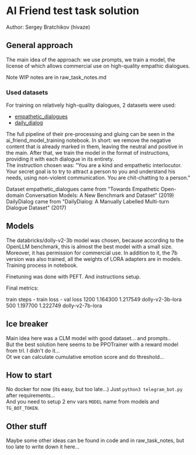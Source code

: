 # AI Friend test task solution

Author: Sergey Bratchikov (hivaze)

## General approach

The main idea of the approach: we use prompts, we train a model, the license of which allows commercial use on high-quality empathic dialogues.

Note WIP notes are in raw_task_notes.md

### Used datasets

For training on relatively high-quality dialogues, 2 datasets were used:
- [empathetic_dialogues](https://huggingface.co/datasets/empathetic_dialogues)
- [daily_dialog](https://huggingface.co/datasets/daily_dialog)

The full pipeline of their pre-processing and gluing can be seen in the ai_friend_model_training notebook. In short: we remove the negative content that is already marked in them, leaving the neutral and positive in the main. After that, we train the model in the format of instructions, providing it with each dialogue in its entirety. \
The instruction chosen was: "You are a kind and empathetic interlocutor. Your secret goal is to try to attract a person to you and understand his needs, using non-violent communication. You are chit-chatting to a person."

Dataset empathetic_dialogues came from "Towards Empathetic Open-domain Conversation Models: A New Benchmark and Dataset" (2019)
DailyDialog came from "DailyDialog: A Manually Labelled Multi-turn Dialogue Dataset" (2017)

## Models

The databricks/dolly-v2-3b model was chosen, because according to the OpenLLM benchmark, this is almost the best model with a small size. Moreover, it has permission for commercial use. In addition to it, the 7b version was also trained, all the weights of LORA adapters are in models. Training process in notebook.

Finetuning was done with PEFT. And instructions setup.

Final metrics:

train steps - train loss - val loss
1200    1.164300 	1.217549    dolly-v2-3b-lora
500 	1.197700 	1.222749    dolly-v2-7b-lora

## Ice breaker

Main idea here was a CLM model with good dataset... and prompts.. \
But the best solution here seems to be PPOTrainer with a reward model from trl. I didn't do it... \
Ot we can calculate cumulative emotion score and do threshold...

## How to start

No docker for now (its easy, but too late...) Just `python3 telegram_bot.py` after requirements... \
And you need to setup 2 env vars `MODEL` name from models and `TG_BOT_TOKEN`.

## Other stuff

Maybe some other ideas can be found in code and in raw_task_notes, but too late to write down it here...